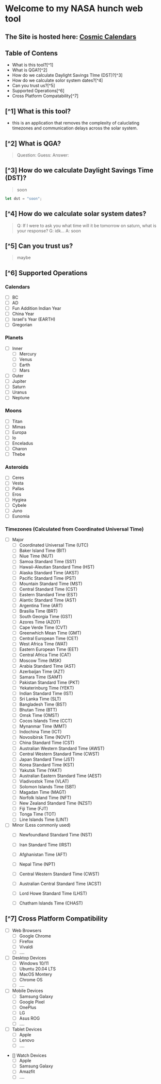 # Welcome to my NASA hunch web tool 
## The Site is hosted here: [Cosmic Calendars](https://zone.shuttleapp.rs)


## Table of Contens

  * What is this tool?[^1]
  * What is QGA?[^2]
  * How do we calculate Daylight Savings TIme (DST)?[^3]
  * How do we calculate solor system dates?[^4]
  * Can you trust us?[^5]
  * Supported Operations[^6]
  * Cross Platform Compatability[^7]



## [^1] What is this tool?
* this is an application that removes the complexity of caluclating timezones and communication delays across the solar system.

## [^2] What is QGA? 
> Question:
> Guess:
> Answer:

## [^3] How do we calculate Daylight Savings Time (DST)?
> soon 
```rust 
let dst = "soon";
```
## [^4] How do we calculate solar system dates? 

> Q: If I were to ask you what time will it be tomorrow on saturn, what is your response? 
> G: idk...
> A: soon

## [^5] Can you trust us?
> maybe

## [^6] Supported Operations

### Calendars
  - [ ] BC
  - [ ] AD
  - [ ] Fun Addition Indian Year
  - [ ] China Year
  - [ ] Israel's Year (EARTH)
  - [ ] Gregorian

### Planets
- [ ] Inner
  - [ ] Mercury
  - [ ] Venus
  - [ ] Earth
  - [ ] Mars

 - [ ] Outer
  - [ ] Jupiter
  - [ ] Saturn
  - [ ] Uranus
  - [ ] Neptune

### Moons
- [ ] Titan
- [ ] Mimas
- [ ] Europa
- [ ] Io
- [ ] Enceladus
- [ ] Charon
- [ ] Thebe

### Asteroids
- [ ] Ceres
- [ ] Vesta
- [ ] Pallas
- [ ] Eros
- [ ] Hygiea
- [ ] Cybele
- [ ] Juno
- [ ] Eunomia

### Timezones (Calculated from Coordinated Universal Time)
  - [ ] Major
    - [ ] Coordinated Universal Time (UTC)
    - [ ] Baker Island Time (BIT)
    - [ ] Niue Time (NUT)
    - [ ] Samoa Standard Time (SST)
    - [ ] Hawaii-Aleutian Standard Time (HST)
    - [ ] Alaska Standard Time (AKST)
    - [ ] Pacific Standard Time (PST)
    - [ ] Mountain Standard Time (MST)
    - [ ] Central Standard Time (CST)
    - [ ] Eastern Standard Time (EST)
    - [ ] Alantic Standard Time (AST)
    - [ ] Argentina Time (ART)
    - [ ] Brasília Time (BRT)
    - [ ] South Georgia Time (GST)
    - [ ] Azores Time (AZOT)
    - [ ] Cape Verde Time (CVT)
    - [ ] Greenwhich Mean Time (GMT)
    - [ ] Central European Time (CET)
    - [ ] West Africa Time (WAT)
    - [ ] Eastern European Time (EET)
    - [ ] Central Africa Time (CAT)
    - [ ] Moscow Time (MSK)
    - [ ] Arabia Standard Time (AST)
    - [ ] Azerbaijan Time (AZT)
    - [ ] Samara Time (SAMT)
    - [ ] Pakistan Standard Time (PKT)
    - [ ] Yekaterinburg Time (YEKT)
    - [ ] Indian Standard Time (IST)
    - [ ] Sri Lanka Time (SLT)
    - [ ] Bangladesh Time (BST)
    - [ ] Bhutan Time (BTT)
    - [ ] Omsk Time (OMST)
    - [ ] Cocos Islands Time (CCT)
    - [ ] Mynanmar Time (MMT)
    - [ ] Indochina Time (ICT)
    - [ ] Novosibirsk Time (NOVT)
    - [ ] China Standard Time (CST)
    - [ ] Australian Western Standard Time (AWST)
    - [ ] Central Western Standard Time (CWST)
    - [ ] Japan Standard Time (JST)
    - [ ] Korea Standard Time (KST)
    - [ ] Yakutsk Time (YAKT)
    - [ ] Australian Eastern Standard Time (AEST)
    - [ ] Vladivostok Time (VLAT)
    - [ ] Solomon Islands Time (SBT)
    - [ ] Magadan Time (MAGT)
    - [ ] Norfolk Island Time (NFT)
    - [ ] New Zealand Standard Time (NZST)
    - [ ] Fiji Time (FJT)
    - [ ] Tonga Time (TOT)
    - [ ] Line Islands Time (LINT)

  - [ ] Minor (Less commonly used)
    - [ ] Newfoundland Standard Time (NST)
    - [ ] Iran Standard Time (IRST)
    - [ ] Afghanistan Time (AFT)
    - [ ] Nepal Time (NPT)
    - [ ] Central Western Standard Time (CWST)
    - [ ] Australian Central Standard Time (ACST)
    - [ ] Lord Howe Standard Time (LHST)
    - [ ] Chatham Islands Time (CHAST)
    

## [^7] Cross Platform Compatibility

- [ ] Web Browsers
  - [ ] Google Chrome
  - [ ] Firefox
  - [ ] Vivaldi
  - [ ] ....

- [ ] Desktop Devices
  - [ ] Windows 10/11
  - [ ] Ubuntu 20.04 LTS
  - [ ] MacOS Montery
  - [ ] Chrome OS
  - [ ] ....

- [ ] Mobile Devices
  - [ ] Samsung Galaxy
  - [ ] Google Pixel
  - [ ] OnePlus
  - [ ] LG
  - [ ] Asus ROG
  - [ ] ....

- [ ] Tablet Devices
  - [ ] Apple
  - [ ] Lenovo
  - [ ] ....

- [] Watch Devices
  - [ ] Apple
  - [ ] Samsung Galaxy
  - [ ] Amazfit
  - [ ] ....
